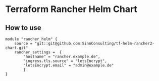 # Terraform Rancher Helm Chart

## How to use

```
module "rancher_helm" {
    source = "git::git@github.com:SinnConsulting/tf-helm-rancher2-chart.git"
    rancher_settings =  {
        "hostname" = "rancher.example.de",
        "ingress.tls.source" = "letsEncrypt",
        "letsEncrypt.email" = "admin@example.de"
        }
}
```
